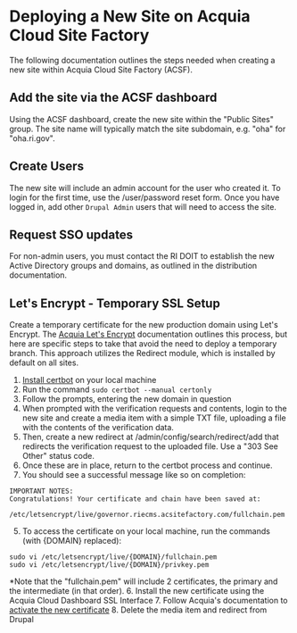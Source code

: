 # Deploying a New Site on Acquia Cloud Site Factory
The following documentation outlines the steps needed when creating
a new site within Acquia Cloud Site Factory (ACSF).

## Add the site via the ACSF dashboard
Using the ACSF dashboard, create the new site within the
"Public Sites" group. The site name will typically match
the site subdomain, e.g. "oha" for "oha.ri.gov".

## Create Users
The new site will include an admin account for the user who created it.
To login for the first time, use the /user/password reset form.
Once you have logged in, add other `Drupal Admin` users that will need
to access the site.

## Request SSO updates
For non-admin users, you must contact the RI DOIT to establish the new
Active Directory groups and domains, as outlined in the distribution
documentation.

## Let's Encrypt - Temporary SSL Setup
Create a temporary certificate for the new production domain using
Let's Encrypt. The [Acquia Let's Encrypt] documentation outlines
this process, but here are specific steps to take that avoid the
need to deploy a temporary branch. This approach utilizes the Redirect
module, which is installed by default on all sites.
 1. [Install certbot] on your local machine
 2. Run the command `sudo certbot --manual certonly`
 3. Follow the prompts, entering the new domain in question
 4. When prompted with the verification requests and contents, login
    to the new site and create a media item with a simple TXT file,
    uploading a file with the contents of the verification data.
 5. Then, create a new redirect at /admin/config/search/redirect/add
    that redirects the verification request to the uploaded file.
    Use a "303 See Other" status code.
 6. Once these are in place, return to the certbot process and continue.
 4. You should see a successful message like so on completion:
```shell
IMPORTANT NOTES:
Congratulations! Your certificate and chain have been saved at:
   /etc/letsencrypt/live/governor.riecms.acsitefactory.com/fullchain.pem
```
 5. To access the certificate on your local machine, run the commands (with {DOMAIN} replaced):
   ```shell
   sudo vi /etc/letsencrypt/live/{DOMAIN}/fullchain.pem
   sudo vi /etc/letsencrypt/live/{DOMAIN}/privkey.pem
   ```
 *Note that the "fullchain.pem" will include 2 certificates, the primary
and the intermediate (in that order).
 6. Install the new certificate using the Acquia Cloud Dashboard SSL Interface
 7. Follow Acquia's documentation to [activate the new certificate]
 8. Delete the media item and redirect from Drupal

[Acquia Let's Encrypt]: https://support.acquia.com/hc/en-us/articles/360009491013-Using-Let-s-Encrypt-SSL-on-Acquia-Cloud
[Install certbot]: https://certbot.eff.org/lets-encrypt/osx-other
[activate the new certificate]: https://docs.acquia.com/cloud-platform/manage/ssl/cert/#installing-an-ssl-certificate-not-based-on-an-acquia-generated-csr
